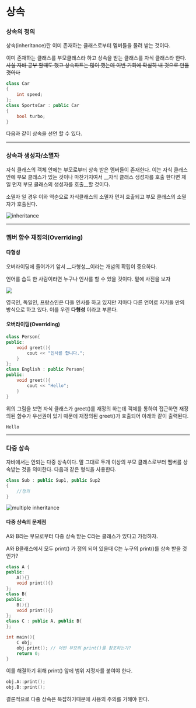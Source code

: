 # 상속

### 상속의 정의

상속(inheritance)란 이미 존재하는 클래스로부터 멤버들을 물려 받는 것이다.

이미 존재하는 클래스를 부모클래스라 하고 상속을 받는 클래스를 자식 클래스라 한다. ~~사실 자바 공부 할때도 했고 상속파트는 많이 했는데 이번 기회에 확실히 내 것으로 만들 것이다~~

```c++
class Car
{
    int speed;
};
class SportsCar : public Car
{
    bool turbo;
}
```

다음과 같이 상속을 선언 할 수 있다.

---

### 상속과 생성자/소멸자

자식 클래스의 객체 안에는 부모로부터 상속 받은 멤버들이 존재한다. 이는 자식 클래스 안에 부모 클래스가 있는 것이나 마찬가지여서 __자식 클래스 생성자를 호출 한다면 제일 먼저 부모 클래스의 생성자를 호출__할 것이다.

소멸자 일 경우 이와 역순으로 자식클래스의 소멸자 먼저 호출되고 부모 클래스의 소멸자가 호출된다.



![inheritance](../../images/2022-07-12-inheritance/inheritance.jpg)



---

### 멤버 함수 재정의(Overriding)

#### 다형성

오버라이딩에 들어가기 앞서 __다형성__이라는 개념의 확립이 중요하다.

언어를 습득 한 사람이라면 누구나 인사를 할 수 있을 것이다. 밑에 사진을 보자

![](https://www.phptutorial.net/wp-content/uploads/2021/03/PHP-Polymorphism-Abstract-Class.svg)

영국인, 독일인, 프랑스인은 다들 인사를 하고 있지만 저마다 다른 언어로 자기들 만의 방식으로 하고 있다. 이를 우린 __다형성__ 이라고 부른다.



#### 오버라이딩(Overriding)

```c++
class Person{
public:
    void greet(){
        cout << "인사를 합니다.";
    }
};
class English : public Person{
public:
    void greet(){
        cout << "Hello";
    }
}
```

위의 그림을 보면 자식 클래스가 greet()를 재정의 하는데 객체를 통하여 접근하면 재정의된 함수가 우선권이 있기 때문에 재정의된 greet()가 호출되어 아래와 같이 출력된다.

```
Hello
```



----

### 다중 상속

자바에서는 안되는 다중 상속이다. 말 그대로 두개 이상의 부모 클래스로부터 멤버를 상속받는 것을 의미한다. 다음과 같은 형식을 사용한다.

```c++
class Sub : public Sup1, public Sup2
{
    //정의
}
```

![multiple inheritance](https://www.ibmmainframer.com/static/python/images/multiple_inheritance.png)

#### 다중 상속의 문제점

A와 B라는 부모로부터 다중 상속 받는 C라는 클래스가 있다고 가정하자.

A와 B클래스에서 모두 print() 가 정의 되어 있을때 C는 누구의 print()를 상속 받을 것인가?

```c++
class A {
public:    
    A(){}
    void print(){}
};
class B{
public:
    B(){}
    void print(){}
};
class C : public A, public B{
};

int main(){
    C obj;
    obj.print(); // 어떤 부모의 print()를 참조하는가?
    return 0;
}
```

이를 해결하기 위해 print() 앞에 범위 지정자를 붙여야 한다.

```c++
obj.A::print();
obj.B::print();
```

결론적으로 다중 상속은 복잡하기때문에 사용의 주의를 가해야 한다.





